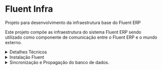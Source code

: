 # Fluent Infra

Projeto para desenvolvimento da infraestrutura base do Fluent ERP

Este projeto compõe as infraestrutura do sistema Fluent ERP sendo utilizado como componente de comunicação entre o Fluent ERP e o mundo externo.


<details><summary>Detalhes Técnicos</summary>


## Estrutura de diretórios do Fluent

Recomendamos que a estrutura de diretórios do ambiente Fluent ERP seja organizado como segue:

| Diretórios | Descrição |
| ------ | ------ |
| Fluent | Raíz do projeto |
| Fluent/Application | Ambiente de produção |
| Fluent/Application/System/Lib32 | Bibliotecas 32bits |
| Fluent/Application/System/Lib64 | Bibliotecas 64bits |

## Lista de Bibliotecas

A seguir estão descritas as bibliotecas necessárias para execução do programa agrupadas por função

### Conexão com o banco de dados PostgreSQL

| Biblioteca | Versão | Path Relativo |
| ---- | --- | --- |
| libcrypto-1_1.dll | 1.1.1.3 | System\Lib32 |
| libiconv-2.dll | 1.14.0.0 | System\Lib32 |
| libintl-8.dll | 0.19.0.0 | System\Lib32 |
| libpq.dll | 10.0.10.19261 | System\Lib32 |
| libssl-1_1.dll | 1.1.1.3 | System\Lib32 |

### Criptografia SSL

| Biblioteca | Versão | Path Relativo |
| ---- | --- | --- |
| libeay32.dll | 1.0.2.19 | Win32 |
| ssleay32.dll | 1.0.2.19 | Win32 |
| libiconv.dll | 1.14.0.0 | Win32 |
| libiconv-2.dll | 1.14.0.0 | Win32 |
| libxml2.dll |  | Win32 |

### SAT Elgin Linker II / Smart SAT

| Biblioteca | Versão | Path Relativo |
| ---- | --- | --- |
| sat_elgin.dll | 5.0.2.0 | System\Lib32 |
| zlib.dll | 1.2.3.0 | System\Lib32 |

*Renomear arquivo dllsat.dll para sat_elgin.dll*

### SAT DIMEP D-SAT 2.0

| Biblioteca | Versão | Path Relativo |
| ---- | --- | --- |
| sat_dimep.dll | 4.6.1.0 | System\Lib32 |

*Renomear arquivo dllsat.dll para sat_dimep.dll*

### SAT Bematech

| Biblioteca | Versão | Path Relativo |
| ---- | --- | --- |
| sat_bematech.dll | 1.0.2.35 | System\Lib32 |

*Renomear arquivo dllsat.dll para sat_bematech.dll*
*Para que este SAT funcione é necessário copiar o arquivo bemasat.xml na pasta de sistema do Windows.*
-  *Windows 32 bits = C:\Windows\System32*
-  *Windows 64 bits = C:\Windows\SysWOW64*

</details>


<details><summary>Instalação Fluent</summary>


#
- Criar Grupo de usuários, no caso para o fluent o mc_tupi. Para isso é necessário acessar o bando de dados via Prompt [Veja Aqui](#https://pt.stackoverflow.com/questions/57263/como-ter-acesso-ao-consoles-do-postgresql) , uma vez dentro do psql postgres=#

    ![Alt text](image.png)

    Execute:


  ~~~postgres
      create role mc_tupi superuser createdb createrole nologin connection limit -1;
  ~~~
      Saída terminal:
      postgres=#  create role mc_tupi superuser createdb createrole nologin connection limit -1;
      CREATE ROLE 

  ~~~postgres
      create database  dbtutorial with owner mc_tupi;
  ~~~
      Saída terminal: 
      postgres=# create database  dbtutorial with owner mc_tupi;
      CREATE DATABASE
- Crucial 
- - certifique-se de ja existir uma versão, caso não tenha ela pode ser criada se você tiver conexão com bando de dados "fluent", você pode ver e alterar onde será salva a versão utilizando o utils.exe - .

- - certifique-se que chave "Fluent\System\key.psw" do sistema esta correta, são 2 opções.

- - chave de desenvolvimento "c0002.psw" (https://fluent.conceitho.com/keys/c0002.psw) 
- - chave de oficial do cliente  "NomeChaveoficial.psw" (https://fluent.conceitho.com/keys/) 
- Com a chave correta  abra o Utils "Fluent\Win32\Utils.exe", selecione a conexão criada nos passos anteriores
- Clica em "Perfis para Conexão", clica em "+" Preencha o numero do perfil que não estiver em uso, uma descrição, (ex: Desenvolvimento), escolha a empresa 0000 - jfr Tecnologia E Sistemas Ltda - epp, selecione a conexão com banco de dados "fluent", onde dicionário(crucial para funcionar), clique em aplicar.
- Selecione a conexão pgsql fluent
- Configurar as conexões para primeira instalação e execuçãodo Fluent.
- - Na raiz do programa "\Fluent\Win32" Existe um binário  Utils.exe, execute ele.
- - - Em casos que não existe conexão criada anteriormente, vai apresentar erros por não encontrar configurações de perfil, clieque em ok até abrir.
- - - Em caso de haver uma outra conexão existente, clique em "Selecionar".
- - Conexões
- - Nova Conexão (Esse passo precisar fazer 2 vezes, uma para conexão com banco de dados da conceitho: 'fluent' e outra para o banco que foi criado anteriormente)
- - No campo  "servidor", insira o endereço do servidor.
- - No campo  "Banco de Dados", coloque o nome do bando de dados criado anteriormente.
- - No campo senha coloque a senha do banco de dados
- -  Clique em Salvar
- - Agora clique bom botão direito do mouse sobre a conexão criada, em seguida "Testar Conexão", Saída esperada:
      
         Conexão com êxito. Tempo para conexão 00:00:036
        -> Host: 127.0.0.1:5432.
        -> Servidor:  dbtutorial:postgres.
- - Após "Conexão com êxito".
- - Feche o utils e abra de novo.
- - Com Utils aberto, escolha a conexão com banco de dados "fluent" clicando em conexões/desconectado.
![Alt text](image-1.png)

- - - Confirme se as configurações de diretório estão corretas clicando em "ambiente>configurações". 
- - - - Ex.: ![Alt text](image-2.png) 
- - Agora crie  perfils de conexão, 1 perfil para puxar a versão atual do banco de dados modelo "fluent" e outra para a base onde quer aplicar o modelo do fluent.
 - - - Clique em Perfil e preencha os campos até ficar assim: 
        ![Alt text](image-3.png)
        Repita o passo para o proximo perfil da nova empresa/conexão, nessa exemplo fiz assim:
        ![Alt text](image-4.png)
- - Atualize a pasta dev  local "\fluent\dev" baixando do  [GitLab - Fluent Desktop](#https://gitlab.conceitho.com/fluent/fluent-desktop/-/tree/develop/Dev?ref_type=heads) toda a pasta.

</details>
<details><summary>
Sincronização e Propagação do banco de dados.
</summary>

- Clique em "Gerar Versão..." para gerar uma versão do dicionário de distribuição.
- Selecione o perfil Criado  "Desenvolvimento(perfil conectado com banco "fluent")" e clique em criar. 
- ATENÇÃO: Essa parte devemos tomar extremo cuidado pois um passo errado pode causar danos irreversíveis  no banco de dados. Na seleção "Perfil" é o banco de dados o qual vai receber as alterações de versão, Na seleção "Repositório Base" você deve selecionar a versão do dicionário criada anteriormente.
- - ![Alt text](image-5.png)
- Com o "Perfil"(onde sera aplicado a troca) e "Repositório Base(de onde vem o dicionário)" Selecionados corretamente: 
- - - Se estiver correto, clique em sim!
- - - ![Alt text](image-6.png)
- - Marque a opção troca de dicionário e clique em sincronizar e aguarde o longo processo, o  Utils pode parar de responder ou aparentar travado, porém o processo ainda ocorre no banco de dados, então aguarde pois mesmo máquinas mais potentes ainda levam 20 minutos para processar.
![Alt text](image-7.png)
- - No meio do processo, irá pedir os dados da empresa, preencha corretamente. 
- - ![Alt text](image-8.png)
- - Caso o Utils pare de responder ou trave, não finalize, ele ainda esta processando no banco de dados, é bem comum acontecer isso nessa etapa do processo: 
![Alt text](image-9.png)
- - Apos a troca finalizar, irá aparecer alguns erros devido algumas visões que ainda não existiam, então agora DESMARQUE a opção "Troca de Dicionário" e clique em sincronizar e repita o processo 2 vezes. 
- - - Veja:  
- - - -  1- ![Alt text](image-10.png)
- - - -  2- ![Alt text](image-11.png)
- - Sicronização finalizada, verá essa tela. 
        ![Alt text](image-12.png)
    Clique em cancelar
- Agora Feche o Utils.exe e abra o Fluent "C:\Fluent\Win32\Fluent.exe" e escolha a conexão com banco que foi propagado.

</details>
</details>
